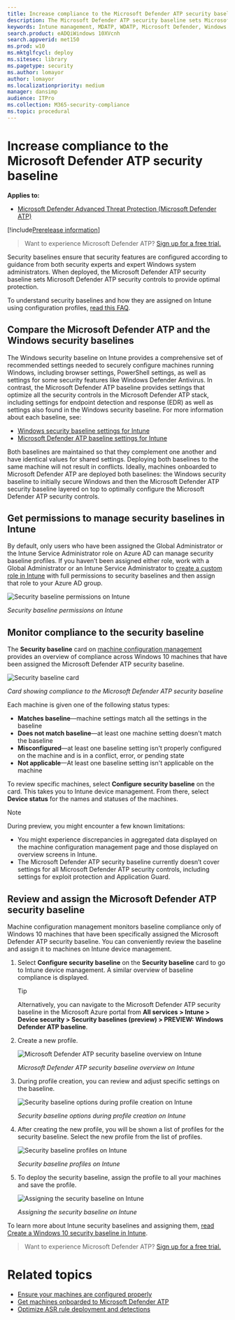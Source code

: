 ```yaml
---
title: Increase compliance to the Microsoft Defender ATP security baseline
description: The Microsoft Defender ATP security baseline sets Microsoft Defender ATP security controls to provide optimal protection.
keywords: Intune management, MDATP, WDATP, Microsoft Defender, Windows Defender, advanced threat protection ASR, security baseline
search.product: eADQiWindows 10XVcnh
search.appverid: met150
ms.prod: w10
ms.mktglfcycl: deploy
ms.sitesec: library
ms.pagetype: security
ms.author: lomayor
author: lomayor
ms.localizationpriority: medium
manager: dansimp
audience: ITPro
ms.collection: M365-security-compliance 
ms.topic: procedural
---
```


# Increase compliance to the Microsoft Defender ATP security baseline

**Applies to:**
- [Microsoft Defender Advanced Threat Protection (Microsoft Defender ATP)](https://go.microsoft.com/fwlink/p/?linkid=2069559)

[!include[Prerelease information](prerelease.md)]

>Want to experience Microsoft Defender ATP? [Sign up for a free trial.](https://www.microsoft.com/en-us/WindowsForBusiness/windows-atp?ocid=docs-wdatp-onboardconfigure-abovefoldlink)

Security baselines ensure that security features are configured according to guidance from both security experts and expert Windows system administrators. When deployed, the Microsoft Defender ATP security baseline sets Microsoft Defender ATP security controls to provide optimal protection.

To understand security baselines and how they are assigned on Intune using configuration profiles, [read this FAQ](https://docs.microsoft.com/intune/security-baselines#q--a).

## Compare the Microsoft Defender ATP and the Windows security baselines
The Windows security baseline on Intune provides a comprehensive set of recommended settings needed to securely configure machines running Windows, including browser settings, PowerShell settings, as well as settings for some security features like Windows Defender Antivirus. In contrast, the Microsoft Defender ATP baseline provides settings that optimize all the security controls in the Microsoft Defender ATP stack, including settings for endpoint detection and response (EDR) as well as settings also found in the Windows security baseline. For more information about each baseline, see:

- [Windows security baseline settings for Intune](https://docs.microsoft.com/intune/security-baseline-settings-windows)
- [Microsoft Defender ATP baseline settings for Intune](https://docs.microsoft.com/intune/security-baseline-settings-defender-atp)

Both baselines are maintained so that they complement one another and have identical values for shared settings. Deploying both baselines to the same machine will not result in conflicts. Ideally, machines onboarded to Microsoft Defender ATP are deployed both baselines: the Windows security baseline to initially secure Windows and then the Microsoft Defender ATP security baseline layered on top to optimally configure the Microsoft Defender ATP security controls.

## Get permissions to manage security baselines in Intune

By default, only users who have been assigned the Global Administrator or the Intune Service Administrator role on Azure AD can manage security baseline profiles. If you haven’t been assigned either role, work with a Global Administrator or an Intune Service Administrator to [create a custom role in Intune](https://docs.microsoft.com/intune/create-custom-role#to-create-a-custom-role) with full permissions to security baselines and then assign that role to your Azure AD group.

![Security baseline permissions on Intune](images/secconmgmt_baseline_permissions.png)

*Security baseline permissions on Intune*

## Monitor compliance to the security baseline

The **Security baseline** card on [machine configuration management](configure-machines.md) provides an overview of compliance across Windows 10 machines that have been assigned the Microsoft Defender ATP security baseline.

![Security baseline card](images/secconmgmt_baseline_card.png)

*Card showing compliance to the Microsoft Defender ATP security baseline*

Each machine is given one of the following status types:

- **Matches baseline**—machine settings match all the settings in the baseline
- **Does not match baseline**—at least one machine setting doesn't match the baseline
- **Misconfigured**—at least one baseline setting isn't properly configured on the machine and is in a conflict, error, or pending state
- **Not applicable**—At least one baseline setting isn't applicable on the machine

To review specific machines, select **Configure security baseline** on the card. This takes you to Intune device management. From there, select **Device status** for the names and statuses of the machines.

>[!NOTE] 
>During preview, you might encounter a few known limitations:
>- You might experience discrepancies in aggregated data displayed on the machine configuration management page and those displayed on overview screens in Intune.
>- The Microsoft Defender ATP security baseline currently doesn’t cover settings for all Microsoft Defender ATP security controls, including settings for exploit protection and Application Guard.

## Review and assign the Microsoft Defender ATP security baseline

Machine configuration management monitors baseline compliance only of Windows 10 machines that have been specifically assigned the Microsoft Defender ATP security baseline. You can conveniently review the baseline and assign it to machines on Intune device management.

1. Select **Configure security baseline** on the **Security baseline** card to go to Intune device management. A similar overview of baseline compliance is displayed.

   >[!TIP]
   > Alternatively, you can navigate to the Microsoft Defender ATP security baseline in the Microsoft Azure portal from **All services > Intune > Device security > Security baselines (preview) > PREVIEW: Windows Defender ATP baseline**.


2. Create a new profile.

   ![Microsoft Defender ATP security baseline overview on Intune](images/secconmgmt_baseline_intuneprofile1.png)

   *Microsoft Defender ATP security baseline overview on Intune*

3. During profile creation, you can review and adjust specific settings on the baseline.

   ![Security baseline options during profile creation on Intune](images/secconmgmt_baseline_intuneprofile2.png)

   *Security baseline options during profile creation on Intune*

4. After creating the new profile, you will be shown a list of profiles for the security baseline. Select the new profile from the list of profiles.

   ![Security baseline profiles on Intune](images/secconmgmt_baseline_intuneprofile3.png)

   *Security baseline profiles on Intune*

5. To deploy the security baseline, assign the profile to all your machines and save the profile.

   ![Assigning the security baseline on Intune](images/secconmgmt_baseline_intuneprofile4.png)

   *Assigning the security baseline on Intune*

To learn more about Intune security baselines and assigning them, [read Create a Windows 10 security baseline in Intune](https://docs.microsoft.com/intune/security-baselines).

>Want to experience Microsoft Defender ATP? [Sign up for a free trial.](https://www.microsoft.com/en-us/WindowsForBusiness/windows-atp?ocid=docs-wdatp-onboardconfigure-belowfoldlink)

# Related topics
- [Ensure your machines are configured properly](configure-machines.md)
- [Get machines onboarded to Microsoft Defender ATP](configure-machines-onboaring.md)
- [Optimize ASR rule deployment and detections](configure-machines-asr.md)